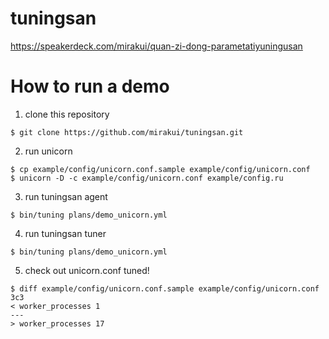 tuningsan
=========
https://speakerdeck.com/mirakui/quan-zi-dong-parametatiyuningusan

# How to run a demo
1. clone this repository
```
$ git clone https://github.com/mirakui/tuningsan.git
```

2. run unicorn
```
$ cp example/config/unicorn.conf.sample example/config/unicorn.conf
$ unicorn -D -c example/config/unicorn.conf example/config.ru
```

3. run tuningsan agent
```
$ bin/tuning plans/demo_unicorn.yml
```

4. run tuningsan tuner
```
$ bin/tuning plans/demo_unicorn.yml
```

5. check out unicorn.conf tuned!
```
$ diff example/config/unicorn.conf.sample example/config/unicorn.conf
3c3
< worker_processes 1
---
> worker_processes 17
```
